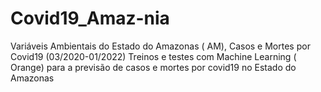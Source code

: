 # Covid19_Amaz-nia
Variáveis Ambientais do Estado do Amazonas ( AM),  Casos e Mortes por Covid19 (03/2020-01/2022)
Treinos e testes com Machine Learning ( Orange) para a previsão de casos e mortes por covid19 no Estado do Amazonas
